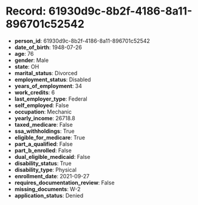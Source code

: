 # Record: 61930d9c-8b2f-4186-8a11-896701c52542

- **person_id**: 61930d9c-8b2f-4186-8a11-896701c52542
- **date_of_birth**: 1948-07-26
- **age**: 76
- **gender**: Male
- **state**: OH
- **marital_status**: Divorced
- **employment_status**: Disabled
- **years_of_employment**: 34
- **work_credits**: 6
- **last_employer_type**: Federal
- **self_employed**: False
- **occupation**: Mechanic
- **yearly_income**: 26718.8
- **taxed_medicare**: False
- **ssa_withholdings**: True
- **eligible_for_medicare**: True
- **part_a_qualified**: False
- **part_b_enrolled**: False
- **dual_eligible_medicaid**: False
- **disability_status**: True
- **disability_type**: Physical
- **enrollment_date**: 2021-09-27
- **requires_documentation_review**: False
- **missing_documents**: W-2
- **application_status**: Denied